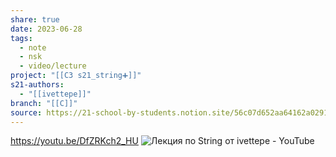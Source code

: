 ```yaml
---
share: true
date: 2023-06-28
tags:
  - note
  - nsk
  - video/lecture
project: "[[C3 s21_string➕]]"
s21-authors:
  - "[[ivettepe]]"
branch: "[[C]]"
source: https://21-school-by-students.notion.site/56c07d652aa64162a02913ad1d83f9aa
---
```


https://youtu.be/DfZRKch2_HU
![Лекция по String от ivettepe - YouTube](https://youtu.be/DfZRKch2_HU)

